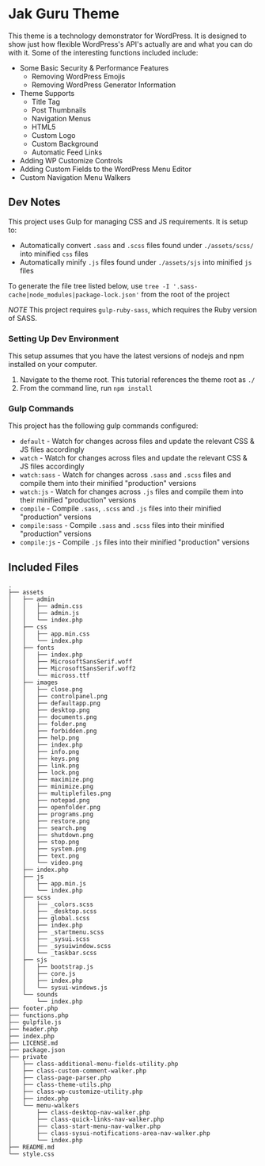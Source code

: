 # Jak Guru Theme

This theme is a technology demonstrator for WordPress. It is designed to show just how flexible WordPress's API's actually are and what you can do with it. Some of the interesting functions included include:

* Some Basic Security & Performance Features
  * Removing WordPress Emojis
  * Removing WordPress Generator Information
* Theme Supports
  * Title Tag
  * Post Thumbnails
  * Navigation Menus
  * HTML5
  * Custom Logo
  * Custom Background
  * Automatic Feed Links
 * Adding WP Customize Controls
 * Adding Custom Fields to the WordPress Menu Editor
 * Custom Navigation Menu Walkers

## Dev Notes

This project uses Gulp for managing CSS and JS requirements. It is setup to:

* Automatically convert `.sass` and `.scss` files found under `./assets/scss/` into minified `css` files
* Automatically minify `.js` files found under `./assets/sjs` into minified `js` files

To generate the file tree listed below, use `tree -I '.sass-cache|node_modules|package-lock.json'` from the root of the project

*NOTE* This project requires `gulp-ruby-sass`, which requires the Ruby version of SASS.

### Setting Up Dev Environment

This setup assumes that you have the latest versions of nodejs and npm installed on your computer.

1. Navigate to the theme root. This tutorial references the theme root as `./`
2. From the command line, run `npm install`

### Gulp Commands

This project has the following gulp commands configured:

* `default` - Watch for changes across files and update the relevant CSS & JS files accordingly
* `watch` - Watch for changes across files and update the relevant CSS & JS files accordingly
* `watch:sass` - Watch for changes across `.sass` and `.scss` files and compile them into their minified "production" versions
* `watch:js` - Watch for changes across `.js` files and compile them into their minified "production" versions
* `compile` - Compile `.sass`, `.scss` and `.js` files into their minified "production" versions
* `compile:sass` - Compile `.sass` and `.scss` files into their minified "production" versions
* `compile:js` - Compile `.js` files into their minified "production" versions

## Included Files

```
.
├── assets
│   ├── admin
│   │   ├── admin.css
│   │   ├── admin.js
│   │   └── index.php
│   ├── css
│   │   ├── app.min.css
│   │   └── index.php
│   ├── fonts
│   │   ├── index.php
│   │   ├── MicrosoftSansSerif.woff
│   │   ├── MicrosoftSansSerif.woff2
│   │   └── micross.ttf
│   ├── images
│   │   ├── close.png
│   │   ├── controlpanel.png
│   │   ├── defaultapp.png
│   │   ├── desktop.png
│   │   ├── documents.png
│   │   ├── folder.png
│   │   ├── forbidden.png
│   │   ├── help.png
│   │   ├── index.php
│   │   ├── info.png
│   │   ├── keys.png
│   │   ├── link.png
│   │   ├── lock.png
│   │   ├── maximize.png
│   │   ├── minimize.png
│   │   ├── multiplefiles.png
│   │   ├── notepad.png
│   │   ├── openfolder.png
│   │   ├── programs.png
│   │   ├── restore.png
│   │   ├── search.png
│   │   ├── shutdown.png
│   │   ├── stop.png
│   │   ├── system.png
│   │   ├── text.png
│   │   └── video.png
│   ├── index.php
│   ├── js
│   │   ├── app.min.js
│   │   └── index.php
│   ├── scss
│   │   ├── _colors.scss
│   │   ├── _desktop.scss
│   │   ├── global.scss
│   │   ├── index.php
│   │   ├── _startmenu.scss
│   │   ├── _sysui.scss
│   │   ├── _sysuiwindow.scss
│   │   └── _taskbar.scss
│   ├── sjs
│   │   ├── bootstrap.js
│   │   ├── core.js
│   │   ├── index.php
│   │   └── sysui-windows.js
│   └── sounds
│       └── index.php
├── footer.php
├── functions.php
├── gulpfile.js
├── header.php
├── index.php
├── LICENSE.md
├── package.json
├── private
│   ├── class-additional-menu-fields-utility.php
│   ├── class-custom-comment-walker.php
│   ├── class-page-parser.php
│   ├── class-theme-utils.php
│   ├── class-wp-customize-utility.php
│   ├── index.php
│   └── menu-walkers
│       ├── class-desktop-nav-walker.php
│       ├── class-quick-links-nav-walker.php
│       ├── class-start-menu-nav-walker.php
│       ├── class-sysui-notifications-area-nav-walker.php
│       └── index.php
├── README.md
└── style.css
```